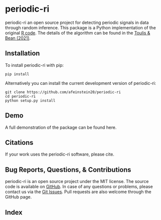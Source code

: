 periodic-ri
=====================================================

periodic-ri an open source project for detecting periodic signals in data through
random inference. This package is a Python implementation of the original [R code](https://github.com/ptoulis/ri-exoplanet-detection).
The details of the algorithm can be found in the [Toulis & Bean (2021)](https://www.ptoulis.com/s/astro_main.pdf).


Installation
------------

To install periodic-ri with pip:
   
    pip install

Alternatively you can install the current development version of periodic-ri:

    git clone https://github.com/afeinstein20/periodic-ri
    cd periodic-ri
    python setup.py install
	    

Demo
----

A full demonstration of the package can be found here.



Citations
---------

If your work uses the periodic-ri software, please cite.


Bug Reports, Questions, & Contributions
---------------------------------------

periodic-ri is an open source project under the MIT license. The source code is available on [GitHub](https://github.com/afeinstein20/periodic-ri). In case of any questions or problems, please contact us via the [Git Issues](https://github.com/afeinstein20/periodic-ri/issues). Pull requests are also welcome through the GitHub page.


Index
-----

